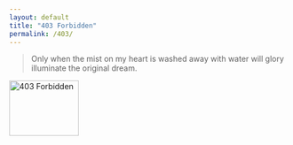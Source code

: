 ```yaml
---
layout: default
title: "403 Forbidden"
permalink: /403/
---
```


<blockquote>Only when the mist on my heart is washed away with water will glory illuminate the original dream.</blockquote>

<img loading="eager" src="//panzhifei.fun/img/error_code/403.jpg" alt="403 Forbidden" width="125" height="100">
